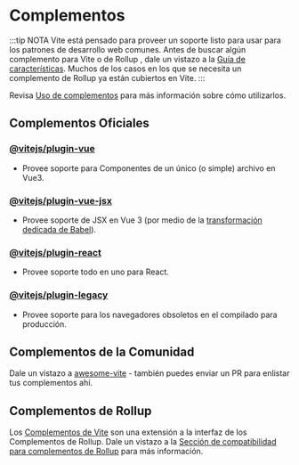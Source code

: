 # Complementos

:::tip NOTA
Vite está pensado para proveer un soporte listo para usar para los patrones de desarrollo web comunes. Antes de buscar algún complemento para Vite o de Rollup , dale un vistazo a la [Guía de características](../guide/features.md). Muchos de los casos en los que se necesita un complemento de Rollup ya están cubiertos en Vite.
:::

Revisa [Uso de complementos](../guide/using-plugins.md) para más información sobre cómo utilizarlos.

## Complementos Oficiales

### [@vitejs/plugin-vue](https://github.com/vitejs/vite/tree/main/packages/plugin-vue)

- Provee soporte para Componentes de un único (o simple) archivo en Vue3.

### [@vitejs/plugin-vue-jsx](https://github.com/vitejs/vite/tree/main/packages/plugin-vue-jsx)

- Provee soporte de JSX en Vue 3 (por medio de la [transformación dedicada de Babel](https://github.com/vuejs/jsx-next)).

### [@vitejs/plugin-react](https://github.com/vitejs/vite/tree/main/packages/plugin-react)

- Provee soporte todo en uno para React.

### [@vitejs/plugin-legacy](https://github.com/vitejs/vite/tree/main/packages/plugin-legacy)

- Provee soporte para los navegadores obsoletos en el compilado para producción.

## Complementos de la Comunidad

Dale un vistazo a [awesome-vite](https://github.com/vitejs/awesome-vite#plugins) - también puedes enviar un PR para enlistar tus complementos ahí.

## Complementos de Rollup

Los [Complementos de Vite](../guide/api-plugin) son una extensión a la interfaz de los Complementos de Rollup. Dale un vistazo a la [Sección de compatibilidad para complementos de Rollup](../guide/api-plugin#rollup-plugin-compatibility) para más información.

